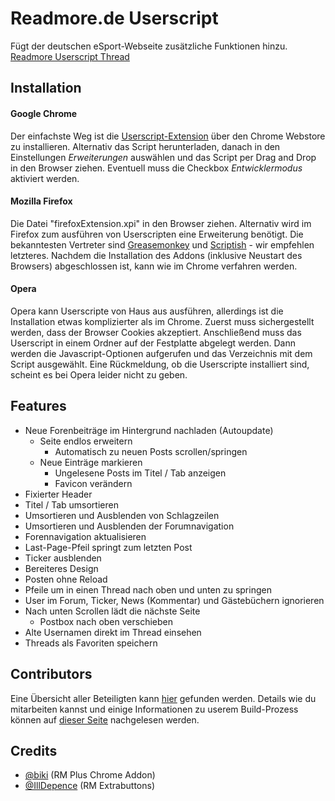 # Readmore.de Userscript

Fügt der deutschen eSport-Webseite zusätzliche Funktionen hinzu.
[Readmore Userscript Thread](https://www.readmore.de/forums/91-technik/60-software/111239-readmore-userscript-chrome-extension)

## Installation

#### Google Chrome
Der einfachste Weg ist die [Userscript-Extension](https://chrome.google.com/webstore/detail/readmore-userscript/ndfahefdmmghnnphhhbpcpdkifhdncef/details) über den Chrome Webstore zu installieren. Alternativ das Script herunterladen, danach in den Einstellungen _Erweiterungen_ auswählen und das Script per Drag and Drop in den Browser ziehen. Eventuell muss die Checkbox _Entwicklermodus_ aktiviert werden.

#### Mozilla Firefox
Die Datei "firefoxExtension.xpi" in den Browser ziehen. Alternativ wird im Firefox zum ausführen von Userscripten eine Erweiterung benötigt. Die bekanntesten Vertreter sind [Greasemonkey](https://addons.mozilla.org/de/firefox/addon/greasemonkey/) und [Scriptish](https://addons.mozilla.org/de/firefox/addon/scriptish/) - wir empfehlen letzteres. Nachdem die Installation des Addons (inklusive Neustart des Browsers) abgeschlossen ist, kann wie im Chrome verfahren werden.

#### Opera
Opera kann Userscripte von Haus aus ausführen, allerdings ist die Installation etwas komplizierter als im Chrome. Zuerst muss sichergestellt werden, dass der Browser Cookies akzeptiert.
Anschließend muss das Userscript in einem Ordner auf der Festplatte abgelegt werden. Dann werden die Javascript-Optionen aufgerufen und das Verzeichnis mit dem Script ausgewählt.
Eine Rückmeldung, ob die Userscripte installiert sind, scheint es bei Opera leider nicht zu geben.

## Features

* Neue Forenbeiträge im Hintergrund nachladen (Autoupdate)
    * Seite endlos erweitern
        * Automatisch zu neuen Posts scrollen/springen
    * Neue Einträge markieren
        * Ungelesene Posts im Titel / Tab anzeigen
        * Favicon verändern
* Fixierter Header
* Titel / Tab umsortieren
* Umsortieren und Ausblenden von Schlagzeilen
* Umsortieren und Ausblenden der Forumnavigation
* Forennavigation aktualisieren
* Last-Page-Pfeil springt zum letzten Post
* Ticker ausblenden
* Bereiteres Design
* Posten ohne Reload
* Pfeile um in einen Thread nach oben und unten zu springen
* User im Forum, Ticker, News (Kommentar) und Gästebüchern ignorieren
* Nach unten Scrollen lädt die nächste Seite
    * Postbox nach oben verschieben
* Alte Usernamen direkt im Thread einsehen
* Threads als Favoriten speichern

## Contributors

Eine Übersicht aller Beteiligten kann [hier](https://github.com/hanneserdmann/readmore-userscript/graphs/contributors) gefunden werden. Details wie du mitarbeiten kannst und einige Informationen zu userem Build-Prozess können auf [dieser Seite](https://github.com/hanneserdmann/readmore-userscript/blob/master/CONTRIBUTING.md) nachgelesen werden.

## Credits

 * [@biki](https://github.com/biki) (RM Plus Chrome Addon)
 * [@IllDepence](https://github.com/IllDepence) (RM Extrabuttons)
